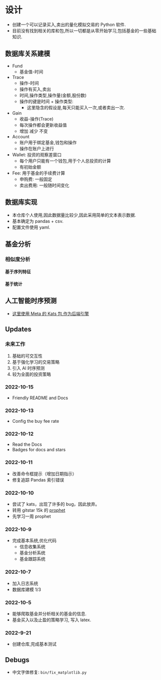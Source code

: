 # 设计

- 创建一个可以记录买入,卖出的量化模拟交易的 Python 软件.
- 目前没有找到相关的库和包,所以一切都是从零开始学习,包括基金的一些基础知识.

## 数据库关系建模

- Fund
  - 基金值-时间
- Trace
  - 操作-时间
  - 操作有买入,卖出
  - 时间,操作类型,操作量(金额,股份数)
  - 操作的键是时间 + 操作类型:
    - 这里隐含的假设是,每天只能买入一次,或者卖出一次.
- Gain
  - 收益-操作(Trace)
  - 每次操作都会更新收益值
  - 增加 减少 不变
- Account
  - 账户用于绑定基金,钱包和操作
  - 操作在账户上进行
- Wallet: 投资的观察差窗口
  - 每个用户只能有一个钱包,用于个人总投资的计算
  - 有初始金额
- Fee: 用于基金的手续费计算
  - 申购费: 一般固定
  - 卖出费用: 一般随时间变化

## 数据库实现

- 本仓库个人使用,因此数据量比较少,因此采用简单的文本表示数据.
- 基本确定为 pandas + csv.
- 配置文件使用 yaml.

## 基金分析

### 相似度分析

#### 基于序列特征

#### 基于统计

## 人工智能时序预测

- [这里使用 Meta 的 Kats 包,作为后端引擎](https://github.com/facebookresearch/Kats)

## Updates

### 未来工作

1. 基础的可交互性
2. 基于强化学习的交易策略
3. 引入 AI 时序预测
4. 较为全面的投资策略

### 2022-10-15

- Friendly README and Docs

### 2022-10-13

- Config the buy fee rate

### 2022-10-12

- Read the Docs
- Badges for docs and stars

### 2022-10-11

- 改善命令框提示（增加日期指示）
- 修复追踪 Pandas 索引错误

### 2022-10-10

- 尝试了 kats，出现了许多的 bug，因此放弃。
- 转用 gitstar 15k 的 [prophet](https://facebook.github.io/prophet/docs/quick_start.html#python-api)
- 先学习一周 prophet

### 2022-10-9

- 完成基本系统,优化代码
  - 信息收集系统
  - 基金分析系统
  - 基金跟踪系统

### 2022-10-7

- 加入日志系统
- 数据库建模 1/3

### 2022-10-5

- 能够爬取基金并分析相关的基金的信息.
- 基金买入以及止盈的策略学习, 写入 latex.

### 2022-9-21

- 创建仓库,完成基本测试

## Debugs

- 中文字体修复: `bin/fix_matplotlib.py`